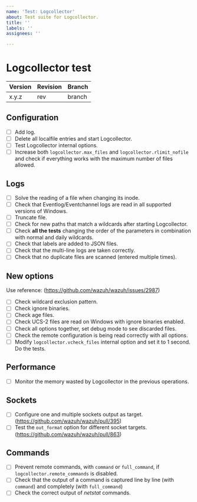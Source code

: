 ```yaml
---
name: 'Test: Logcollector'
about: Test suite for Logcollector.
title: ''
labels: ''
assignees: ''

---
```


# Logcollector test

| Version | Revision | Branch |
| --- | --- | --- |
| x.y.z | rev | branch |

## Configuration

- [ ] Add log.
- [ ] Delete all localfile entries and start Logcollector.
- [ ] Test Logcollector internal options.
- [ ] Increase both `logcollector.max_files` and `logcollector.rlimit_nofile` and check if everything works with the maximum number of files allowed.

## Logs

- [ ] Solve the reading of a file when changing its inode.
- [ ] Check that Eventlog/Eventchannel logs are read in all supported versions of Windows.
- [ ] Truncate file.
- [ ] Check for new paths that match a wildcards after starting Logcollector.
- [ ] Check **all the tests** changing the order of the parameters in combination with normal and daily wildcards.
- [ ] Check that labels are added to JSON files.
- [ ] Check that the multi-line logs are taken correctly.
- [ ] Check that no duplicate files are scanned (entered multiple times).

## New options

Use reference: (https://github.com/wazuh/wazuh/issues/2987)

- [ ] Check wildcard exclusion pattern.
- [ ] Check ignore binaries.
- [ ] Check age files.
- [ ] Check UCS-2 files are read on Windows with ignore binaries enabled.
- [ ] Check all options together, set debug mode to see discarded files.
- [ ] Check the remote configuration is being read correctly with all options.
- [ ] Modify `logcollector.vcheck_files` internal option and set it to 1 second. Do the tests.

## Performance

- [ ] Monitor the memory wasted by Logcollector in the previous operations.

## Sockets

- [ ] Configure one and multiple sockets output as target. (https://github.com/wazuh/wazuh/pull/395)
- [ ] Test the `out_format` option for different socket targets. (https://github.com/wazuh/wazuh/pull/863)

## Commands

- [ ] Prevent remote commands, with `command` or `full_command`, if `logcollector.remote_commands` is disabled.
- [ ] Check that the output of a command is captured line by line (with `command`) and completely (with `full_command`)
- [ ] Check the correct output of *netstat* commands.

